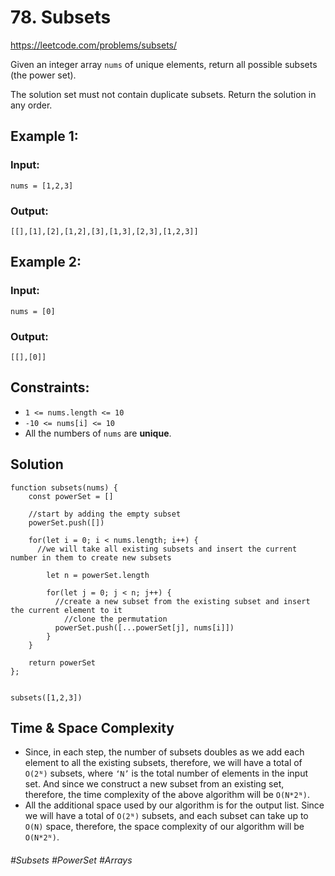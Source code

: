 # 78. Subsets
https://leetcode.com/problems/subsets/

Given an integer array `nums` of unique elements, return all possible subsets (the power set).

The solution set must not contain duplicate subsets. Return the solution in any order.

## Example 1:
### Input: 
`nums = [1,2,3]`
### Output: 
`[[],[1],[2],[1,2],[3],[1,3],[2,3],[1,2,3]]`
## Example 2:
### Input: 
`nums = [0]`
### Output: 
`[[],[0]]`
 
## Constraints:

- `1 <= nums.length <= 10`
- `-10 <= nums[i] <= 10`
- All the numbers of `nums` are <b>unique</b>.

## Solution 
````
function subsets(nums) {
    const powerSet = []
    
    //start by adding the empty subset
    powerSet.push([])
    
    for(let i = 0; i < nums.length; i++) {
      //we will take all existing subsets and insert the current number in them to create new subsets
    
        let n = powerSet.length
        
        for(let j = 0; j < n; j++) {
          //create a new subset from the existing subset and insert the current element to it
            //clone the permutation
          powerSet.push([...powerSet[j], nums[i]])
        }
    }
    
    return powerSet   
};


subsets([1,2,3])
````
## Time & Space Complexity
- Since, in each step, the number of subsets doubles as we add each element to all the existing subsets, therefore, we will have a total of `O(2ᴺ)` subsets, where `‘N’` is the total number of elements in the input set. And since we construct a new subset from an existing set, therefore, the time complexity of the above algorithm will be `O(N*2ᴺ)`.
- All the additional space used by our algorithm is for the output list. Since we will have a total of `O(2ᴺ)` subsets, and each subset can take up to `O(N)` space, therefore, the space complexity of our algorithm will be `O(N*2ᴺ)`.

###### #Subsets #PowerSet #Arrays
